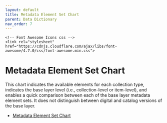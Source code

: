 ```yaml
---
layout: default
title: Metadata Element Set Chart
parent: Data Dictionary
nav_order: 7
---
```


<html lang="en">
  <head>
    <meta charset="utf-8">

    <!-- Font Awesome Icons css -->
    <link rel="stylesheet" href="https://cdnjs.cloudflare.com/ajax/libs/font-awesome/4.7.0/css/font-awesome.min.css">

  </head>
</html>

# Metadata Element Set Chart

This chart indicates the available elements for each collection type, indicates the base layer level (i.e., collection-level or item-level), and enables a quick comparison between each of the base layer metadata element sets. It does not distinguish between digital and catalog versions of the base layer.

* [Metadata Element Set Chart <i class="fa fa-external-link">](https://docs.google.com/spreadsheets/d/16ZWEPWQ78m4QxcwMkg_6XuNT-AiJJ-ww42nc0pzxZrM/edit?pli=1#gid=650321697)
